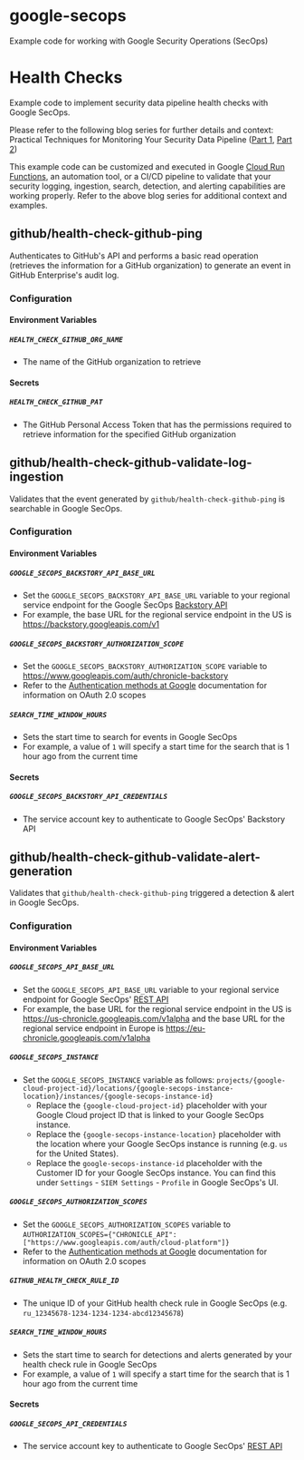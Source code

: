 # google-secops

Example code for working with Google Security Operations (SecOps)

# Health Checks

Example code to implement security data pipeline health checks with Google SecOps.

Please refer to the following blog series for further details and context: Practical Techniques for Monitoring Your
Security Data Pipeline ([Part 1](https://www.googlecloudcommunity.com/gc/Community-Blog/Practical-Techniques-for-Monitoring-Your-Security-Data-Pipeline/ba-p/809060), [Part 2](https://www.googlecloudcommunity.com/gc/Community-Blog/Practical-Techniques-for-Monitoring-Your-Security-Data-Pipeline/ba-p/809062))

This example code can be customized and executed in Google [Cloud Run Functions](https://cloud.google.com/functions),
an automation tool, or a CI/CD pipeline to validate that your security logging, ingestion, search, detection, and
alerting capabilities are working properly. Refer to the above blog series for additional context and examples.

## github/health-check-github-ping

Authenticates to GitHub's API and performs a basic read operation (retrieves the information for a GitHub organization)
to generate an event in GitHub Enterprise's audit log.

### Configuration

#### Environment Variables

##### `HEALTH_CHECK_GITHUB_ORG_NAME`

* The name of the GitHub organization to retrieve

#### Secrets

##### `HEALTH_CHECK_GITHUB_PAT`

* The GitHub Personal Access Token that has the permissions required to retrieve information for the specified GitHub
organization

## github/health-check-github-validate-log-ingestion

Validates that the event generated by `github/health-check-github-ping` is searchable in Google SecOps.

### Configuration

#### Environment Variables

##### `GOOGLE_SECOPS_BACKSTORY_API_BASE_URL`

* Set the `GOOGLE_SECOPS_BACKSTORY_API_BASE_URL` variable to your regional service endpoint for the Google SecOps
[Backstory API](https://cloud.google.com/chronicle/docs/reference/search-api)
* For example, the base URL for the regional service endpoint in the US is
https://backstory.googleapis.com/v1

##### `GOOGLE_SECOPS_BACKSTORY_AUTHORIZATION_SCOPE`
 
* Set the `GOOGLE_SECOPS_BACKSTORY_AUTHORIZATION_SCOPE` variable to
https://www.googleapis.com/auth/chronicle-backstory
* Refer to the [Authentication methods at Google](https://cloud.google.com/docs/authentication/) documentation for 
  information on OAuth 2.0 scopes

##### `SEARCH_TIME_WINDOW_HOURS`
 
* Sets the start time to search for events in Google SecOps
* For example, a value of `1` will specify a start time for the search that is 1 hour ago from the current time

#### Secrets

##### `GOOGLE_SECOPS_BACKSTORY_API_CREDENTIALS`

* The service account key to authenticate to Google SecOps' Backstory API

## github/health-check-github-validate-alert-generation

Validates that `github/health-check-github-ping` triggered a detection & alert in Google SecOps.

### Configuration

#### Environment Variables

##### `GOOGLE_SECOPS_API_BASE_URL`

* Set the `GOOGLE_SECOPS_API_BASE_URL` variable to your regional service endpoint for Google SecOps'
[REST API](https://cloud.google.com/chronicle/docs/reference/rest)
* For example, the base URL for the regional service endpoint in the US is https://us-chronicle.googleapis.com/v1alpha and the base URL for the regional service endpoint in Europe is https://eu-chronicle.googleapis.com/v1alpha

##### `GOOGLE_SECOPS_INSTANCE`

* Set the `GOOGLE_SECOPS_INSTANCE` variable as follows: `projects/{google-cloud-project-id}/locations/{google-secops-instance-location}/instances/{google-secops-instance-id}`
  * Replace the `{google-cloud-project-id}` placeholder with your Google Cloud project ID that is linked to your
Google SecOps instance.
  * Replace the `{google-secops-instance-location}` placeholder with the location where your Google SecOps instance
is running (e.g. `us` for the United States).
  * Replace the `google-secops-instance-id` placeholder with the Customer ID for your Google SecOps instance. You
can find this under `Settings` - `SIEM Settings` - `Profile` in Google SecOps's UI.

##### `GOOGLE_SECOPS_AUTHORIZATION_SCOPES`

* Set the `GOOGLE_SECOPS_AUTHORIZATION_SCOPES` variable to
`AUTHORIZATION_SCOPES={"CHRONICLE_API":["https://www.googleapis.com/auth/cloud-platform"]}`
* Refer to the [Authentication methods at Google](https://cloud.google.com/docs/authentication/) documentation for 
  information on OAuth 2.0 scopes

##### `GITHUB_HEALTH_CHECK_RULE_ID`

* The unique ID of your GitHub health check rule in Google SecOps (e.g. `ru_12345678-1234-1234-1234-abcd12345678`)

##### `SEARCH_TIME_WINDOW_HOURS`

* Sets the start time to search for detections and alerts generated by your health check rule in Google SecOps
* For example, a value of `1` will specify a start time for the search that is 1 hour ago from the current time

#### Secrets

##### `GOOGLE_SECOPS_API_CREDENTIALS`

* The service account key to authenticate to Google SecOps'
[REST API](https://cloud.google.com/chronicle/docs/reference/rest)
